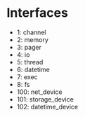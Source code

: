 # Interfaces
- 1: channel
- 2: memory
- 3: pager
- 4: io
- 5: thread
- 6: datetime
- 7: exec
- 8: fs
- 100: net_device
- 101: storage_device
- 102: datetime_device

